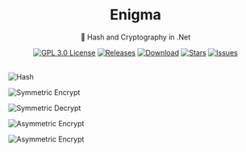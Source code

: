 <h1 align="center">Enigma</h1>
<p align="center">🔐 Hash and Cryptography in .Net</p>

<div align="center">
  <a href="https://github.com/RallyTuning/Enigma/blob/main/LICENSE.md">
  <img alt="GPL 3.0 License" src="https://img.shields.io/github/license/RallyTuning/Enigma?label=License"/></a>
  <a href="https://github.com/RallyTuning/Enigma/releases">
  <img alt="Releases" src="https://img.shields.io/github/v/release/RallyTuning/Enigma?label=Release"/></a>
  <a href="https://github.com/RallyTuning/Enigma/releases">
  <img alt="Download" src="https://img.shields.io/github/downloads/RallyTuning/Enigma/total?color=%23d24dff&label=Downloads"/></a>
  <a href="https://github.com/RallyTuning/Enigma/stargazers">
  <img alt="Stars" src="https://img.shields.io/github/stars/RallyTuning/Enigma?color=%23ffff00&label=Stars"/></a>
  <a href="https://github.com/RallyTuning/Enigma/issues">
  <img alt="Issues" src="https://img.shields.io/github/issues-raw/RallyTuning/Enigma?label=Issues"/></a>
</div>
<br/>

![Hash](https://user-images.githubusercontent.com/50233545/228641053-9b929d34-452f-4a36-8b57-a2c01a8da92c.png)

![Symmetric Encrypt](https://user-images.githubusercontent.com/50233545/228641084-dca545fa-977d-4828-a13c-488357482886.png)

![Symmetric Decrypt](https://user-images.githubusercontent.com/50233545/228641117-601483f4-1071-45a0-bb41-ffdf8a2dd5b6.png)

![Asymmetric Encrypt](https://user-images.githubusercontent.com/50233545/228924605-e2a441b4-4413-4a06-af30-c64e45ece0c7.png)

![Asymmetric Encrypt](https://user-images.githubusercontent.com/50233545/228924657-58f880e9-5ef0-4bc9-b141-b08acc3b485b.png)
